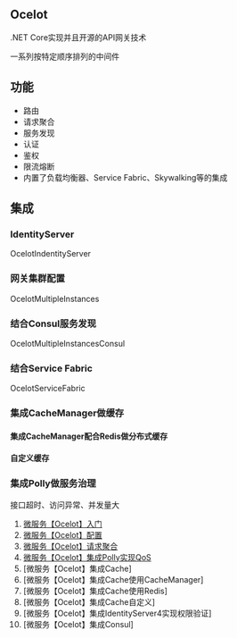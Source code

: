 ## Ocelot

.NET Core实现并且开源的API网关技术

一系列按特定顺序排列的中间件

## 功能
* 路由
* 请求聚合
* 服务发现
* 认证
* 鉴权
* 限流熔断
* 内置了负载均衡器、Service Fabric、Skywalking等的集成


## 集成

###  IdentityServer

OcelotIndentityServer

### 网关集群配置

OcelotMultipleInstances

### 结合Consul服务发现

OcelotMultipleInstancesConsul

### 结合Service Fabric

OcelotServiceFabric

### 集成CacheManager做缓存

#### 集成CacheManager配合Redis做分布式缓存

#### 自定义缓存

### 集成Polly做服务治理

接口超时、访问异常、并发量大




1. [微服务【Ocelot】入门]()
2. [微服务【Ocelot】配置]()
3. [微服务【Ocelot】请求聚合]()
4. [微服务【Ocelot】集成Polly实现QoS]()
5. [微服务【Ocelot】集成Cache]
6. [微服务【Ocelot】集成Cache使用CacheManager]
7. [微服务【Ocelot】集成Cache使用Redis]
8. [微服务【Ocelot】集成Cache自定义]
9. [微服务【Ocelot】集成IdentityServer4实现权限验证]
10. [微服务【Ocelot】集成Consul]


